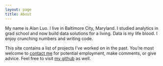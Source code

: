 ```yaml
---
layout: page
title: About
---
```


My name is Alan Luo. I live in Baltimore City, Maryland. I studied analytics in grad school and now build data solutions for a living. Data is my life blood. I enjoy crunching numbers and writing code.

This site contains a list of projects I've worked on in the past. You’re most welcome to [contact me](mailto:alan@outlook.com) for potential employment, make comments, or give advice. Feel free to visit [my github](https://github.com/datamanju) as well.

